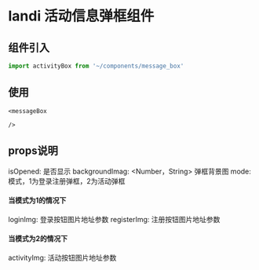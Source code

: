 # landi 活动信息弹框组件

## 组件引入

```js
import activityBox from '~/components/message_box'
```

## 使用

```template
<messageBox 

/>
```

## props说明
isOpened: <Boolean> 是否显示
backgroundImag: <Number，String> 弹框背景图
mode: <Number> 模式，1为登录注册弹框，2为活动弹框
#### 当模式为1的情况下
loginImg: <Boolean> 登录按钮图片地址参数
registerImg: <Boolean> 注册按钮图片地址参数
#### 当模式为2的情况下
activityImg: <String> 活动按钮图片地址参数

